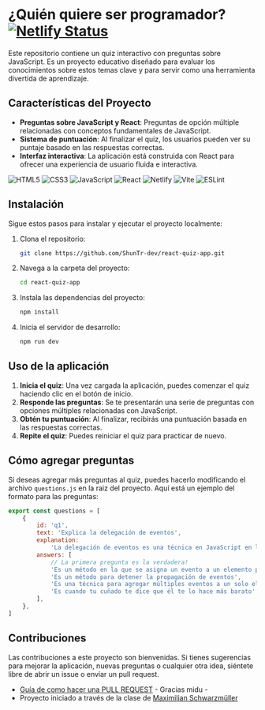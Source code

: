 # ¿Quién quiere ser programador? [![Netlify Status](https://api.netlify.com/api/v1/badges/63c83f7c-efdb-4725-ad69-806cbf7e175a/deploy-status)](https://app.netlify.com/sites/quien-quiere-ser-programador/deploys)

Este repositorio contiene un quiz interactivo con preguntas sobre JavaScript. Es un proyecto educativo diseñado para evaluar los conocimientos sobre estos temas clave y para servir como una herramienta divertida de aprendizaje.

## Características del Proyecto

-   **Preguntas sobre JavaScript y React**: Preguntas de opción múltiple relacionadas con conceptos fundamentales de JavaScript.
-   **Sistema de puntuación**: Al finalizar el quiz, los usuarios pueden ver su puntaje basado en las respuestas correctas.
-   **Interfaz interactiva**: La aplicación está construida con React para ofrecer una experiencia de usuario fluida e interactiva.

![HTML5](https://img.shields.io/badge/html5-%23E34F26.svg?style=for-the-badge&logo=html5&logoColor=white)
![CSS3](https://img.shields.io/badge/css3-%231572B6.svg?style=for-the-badge&logo=css3&logoColor=white)
![JavaScript](https://img.shields.io/badge/-JavaScript-F7DF1E?logo=javascript&logoColor=white&style=for-the-badge)
![React](https://img.shields.io/badge/-React-61DAFB?logo=react&logoColor=white&style=for-the-badge)
![Netlify](https://img.shields.io/badge/netlify-%23000000.svg?style=for-the-badge&logo=netlify&logoColor=#00C7B7)
![Vite](https://img.shields.io/badge/vite-%23646CFF.svg?style=for-the-badge&logo=vite&logoColor=white)
![ESLint](https://img.shields.io/badge/ESLint-4B3263?style=for-the-badge&logo=eslint&logoColor=white)

## Instalación

Sigue estos pasos para instalar y ejecutar el proyecto localmente:

1. Clona el repositorio:

    ```bash
    git clone https://github.com/ShunTr-dev/react-quiz-app.git
    ```

2. Navega a la carpeta del proyecto:

    ```bash
    cd react-quiz-app
    ```

3. Instala las dependencias del proyecto:

    ```bash
    npm install
    ```

4. Inicia el servidor de desarrollo:

    ```bash
    npm run dev
    ```

## Uso de la aplicación

1. **Inicia el quiz**: Una vez cargada la aplicación, puedes comenzar el quiz haciendo clic en el botón de inicio.
2. **Responde las preguntas**: Se te presentarán una serie de preguntas con opciones múltiples relacionadas con JavaScript.
3. **Obtén tu puntuación**: Al finalizar, recibirás una puntuación basada en las respuestas correctas.
4. **Repite el quiz**: Puedes reiniciar el quiz para practicar de nuevo.

## Cómo agregar preguntas

Si deseas agregar más preguntas al quiz, puedes hacerlo modificando el archivo `questions.js` en la raiz del proyecto. Aquí está un ejemplo del formato para las preguntas:

```javascript
export const questions = [
    {
        id: 'q1',
        text: 'Explica la delegación de eventos',
        explanation:
            'La delegación de eventos es una técnica en JavaScript en la que asignas un evento a un elemento padre en lugar de asignarlo a cada uno de los elementos hijos individuales. Esto funciona debido a la propagación de eventos (event bubbling). En lugar de agregar un manejador de eventos a cada elemento hijo, se asigna a un ancestro común. El evento se propaga desde el elemento hijo al padre y se puede detectar cuál fue el origen del evento usando event.target',
        answers: [
            // La primera pregunta es la verdadera!
            'Es un método en la que se asigna un evento a un elemento padre en lugar de a cada uno de los hijos individuales',
            'Es un método para detener la propagación de eventos',
            'Es una técnica para agregar múltiples eventos a un solo elemento hijo',
            'Es cuando tu cuñado te dice que él te lo hace más barato',
        ],
    },
]
```

## Contribuciones

Las contribuciones a este proyecto son bienvenidas. Si tienes sugerencias para mejorar la aplicación, nuevas preguntas o cualquier otra idea, siéntete libre de abrir un issue o enviar un pull request.

-   [Guía de como hacer una PULL REQUEST](https://www.youtube.com/watch?v=BPns9r76vSI) - Gracias midu -
-   Proyecto iniciado a través de la clase de [Maximilian Schwarzmüller](https://www.udemy.com/course/react-the-complete-guide-incl-redux)
